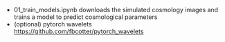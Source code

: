 - 01_train_models.ipynb downloads the simulated cosmology images and trains a model to predict cosmological parameters
- (optional) pytorch wavelets https://github.com/fbcotter/pytorch_wavelets

